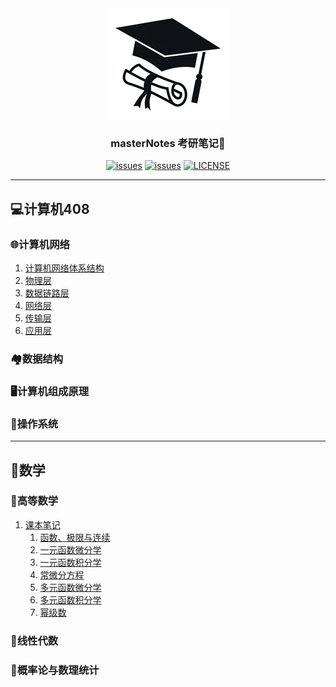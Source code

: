 <div align="center">
  <img src="https://raw.githubusercontent.com/loyio/oss/main/masterNotes/masterNotes-logo20210115.png" alt="uPic">
  <h3>masterNotes 考研笔记📒</h3>
  <p>
    <a href="https://github.com/loyio/masterNotes/issues"><img alt="issues" src="https://img.shields.io/github/issues/loyio/masterNotes?style=flat-square"></a>
    <a href="https://github.com/loyio/masterNotes/discussions"><img alt="issues" src="https://img.shields.io/badge/Discussions-Now-orange?style=flat-square"></a>
    <a href="https://github.com/loyio/masterNotes/blob/main/LICENSE"><img alt="LICENSE" src="https://img.shields.io/github/license/loyio/masterNotes?style=flat-square"></a>
  </p>
</div>

-----

## 💻计算机408

### 🌐计算机网络
1. [计算机网络体系结构](https://github.com/loyio/masterNotes/issues/1)
2. [物理层](https://github.com/loyio/masterNotes/issues/4)
3. [数据链路层](https://github.com/loyio/masterNotes/issues/5)
4. [网络层](https://github.com/loyio/masterNotes/issues/6)
5. [传输层](https://github.com/loyio/masterNotes/issues/7)
6. [应用层](https://github.com/loyio/masterNotes/issues/8)

### 🏘数据结构

### 🖥计算机组成原理

### 💾操作系统

-----

## 📐数学

### 📗高等数学

1. [课本笔记](https://github.com/loyio/masterNotes/tree/main/Maths/AdvancedMathematics/TextbookNotes)
   1. [函数、极限与连续](https://github.com/loyio/masterNotes/blob/main/Maths/AdvancedMathematics/TextbookNotes/高数1-函数、极限与连续.pdf)
   2. [一元函数微分学](https://github.com/loyio/masterNotes/blob/main/Maths/AdvancedMathematics/TextbookNotes/高数2-一元函数微分学.pdf)
   3. [一元函数积分学](https://github.com/loyio/masterNotes/blob/main/Maths/AdvancedMathematics/TextbookNotes/高数3-一元函数积分学.pdf)
   4. [常微分方程](https://github.com/loyio/masterNotes/blob/main/Maths/AdvancedMathematics/TextbookNotes/高数4-常微分方程.pdf)
   5. [多元函数微分学](https://github.com/loyio/masterNotes/blob/main/Maths/AdvancedMathematics/TextbookNotes/高数5-多元函数微分学.pdf)
   6. [多元函数积分学](https://github.com/loyio/masterNotes/blob/main/Maths/AdvancedMathematics/TextbookNotes/高数6-多元函数积分学.pdf)
   7. [幂级数](https://github.com/loyio/masterNotes/blob/main/Maths/AdvancedMathematics/TextbookNotes/高数7-幂级数.pdf)

### 📕线性代数

### 📘概率论与数理统计

